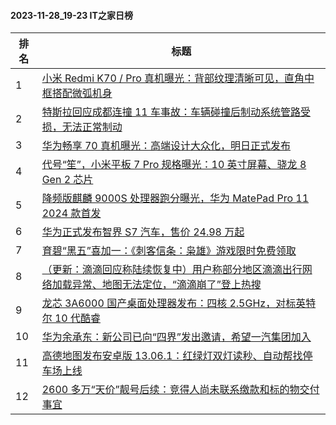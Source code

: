 #### 2023-11-28_19-23  IT之家日榜

| 排名 | 标题|
| --- | ---|
| 1 | [小米 Redmi K70 / Pro 真机曝光：背部纹理清晰可见，直角中框搭配微弧机身](https://www.ithome.com/0/735/389.htm) |
| 2 | [特斯拉回应成都连撞 11 车事故：车辆碰撞后制动系统管路受损，无法正常制动](https://www.ithome.com/0/735/371.htm) |
| 3 | [华为畅享 70 真机曝光：高端设计大众化，明日正式发布](https://www.ithome.com/0/735/394.htm) |
| 4 | [代号“笙”，小米平板 7 Pro 规格曝光：10 英寸屏幕、骁龙 8 Gen 2 芯片](https://www.ithome.com/0/735/477.htm) |
| 5 | [降频版麒麟 9000S 处理器跑分曝光，华为 MatePad Pro 11 2024 款首发](https://www.ithome.com/0/735/455.htm) |
| 6 | [华为正式发布智界 S7 汽车，售价 24.98 万起](https://www.ithome.com/0/735/579.htm) |
| 7 | [育碧“黑五”喜加一：《刺客信条：枭雄》游戏限时免费领取](https://www.ithome.com/0/735/392.htm) |
| 8 | [（更新：滴滴回应称陆续恢复中）用户称部分地区滴滴出行网络加载异常、地图无法定位，“滴滴崩了”登上热搜](https://www.ithome.com/0/735/397.htm) |
| 9 | [龙芯 3A6000 国产桌面处理器发布：四核 2.5GHz，对标英特尔 10 代酷睿](https://www.ithome.com/0/735/469.htm) |
| 10 | [华为余承东：新公司已向“四界”发出邀请，希望一汽集团加入](https://www.ithome.com/0/735/564.htm) |
| 11 | [高德地图发布安卓版 13.06.1：红绿灯双灯读秒、自动帮找停车场上线](https://www.ithome.com/0/735/390.htm) |
| 12 | [2600 多万“天价”靓号后续：竞得人尚未联系缴款和标的物交付事宜](https://www.ithome.com/0/735/378.htm) |
